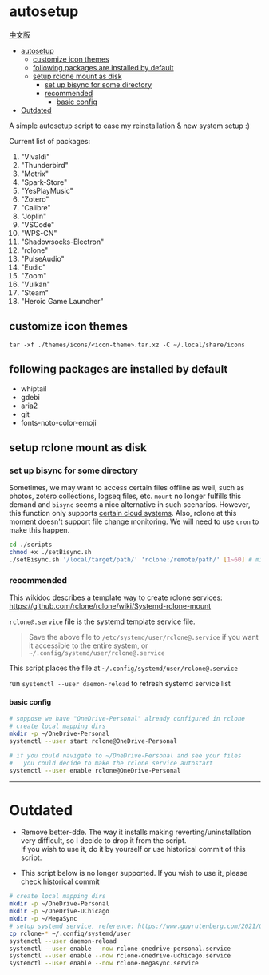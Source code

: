 # autosetup

[中文版](./README.md)

- [autosetup](#autosetup)
  - [customize icon themes](#customize-icon-themes)
  - [following packages are installed by default](#following-packages-are-installed-by-default)
  - [setup rclone mount as disk](#setup-rclone-mount-as-disk)
    - [set up bisync for some directory](#set-up-bisync-for-some-directory)
    - [recommended](#recommended)
      - [basic config](#basic-config)
- [Outdated](#outdated)

A simple autosetup script to ease my reinstallation & new system setup :)

Current list of packages:
1. "Vivaldi"
2. "Thunderbird"
3. "Motrix"
4. "Spark-Store"
5. "YesPlayMusic"
6. "Zotero"
7. "Calibre"
8. "Joplin"
9.  "VSCode"
10. "WPS-CN"
11. "Shadowsocks-Electron"
12. "rclone"
13. "PulseAudio"
14. "Eudic"
15. "Zoom"
16. "Vulkan"
17. "Steam"
18. "Heroic Game Launcher"

## customize icon themes

`tar -xf ./themes/icons/<icon-theme>.tar.xz -C ~/.local/share/icons`

## following packages are installed by default

- whiptail
- gdebi
- aria2
- git
- fonts-noto-color-emoji

## setup rclone mount as disk

### set up bisync for some directory

Sometimes, we may want to access certain files offline as well, such as photos, zotero collections, logseq files, etc. `mount` no longer fulfills this demand and `bisync` seems a nice alternative in such scenarios. However, this function only supports [certain cloud systems](https://rclone.org/bisync/#supported-backends). Also, rclone at this moment doesn't support file change monitoring. We will need to use `cron` to make this happen.

```bash
cd ./scripts
chmod +x ./setBisync.sh
./setBisync.sh '/local/target/path/' 'rclone:/remote/path/' [1~60] # mins, default 30 mins
```

### recommended

This wikidoc describes a template way to create rclone services: https://github.com/rclone/rclone/wiki/Systemd-rclone-mount

`rclone@.service` file is the systemd template service file.
> Save the above file to `/etc/systemd/user/rclone@.service` if you want it accessible to the entire system, or `~/.config/systemd/user/rclone@.service`

This script places the file at `~/.config/systemd/user/rclone@.service`

run `systemctl --user daemon-reload` to refresh systemd service list

#### basic config

```bash
# suppose we have "OneDrive-Personal" already configured in rclone
# create local mapping dirs
mkdir -p ~/OneDrive-Personal
systemctl --user start rclone@OneDrive-Personal

# if you could navigate to ~/OneDrive-Personal and see your files
#   you could decide to make the rclone service autostart
systemctl --user enable rclone@OneDrive-Personal
```

***

# Outdated

- Remove better-dde. The way it installs making reverting/uninstallation very difficult, so I decide to drop it from the script. \
  If you wish to use it, do it by yourself or use historical commit of this script.

- This script below is no longer supported. If you wish to use it, please check historical commit
```bash
# create local mapping dirs
mkdir -p ~/OneDrive-Personal
mkdir -p ~/OneDrive-UChicago
mkdir -p ~/MegaSync
# setup systemd service, reference: https://www.guyrutenberg.com/2021/06/25/autostart-rclone-mount-using-systemd/
cp rclone-* ~/.config/systemd/user
systemctl --user daemon-reload
systemctl --user enable --now rclone-onedrive-personal.service
systemctl --user enable --now rclone-onedrive-uchicago.service
systemctl --user enable --now rclone-megasync.service
```
